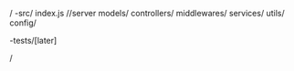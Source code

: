 /
  -src/
    index.js //server
    models/
    controllers/
    middlewares/
    services/
    utils/
    config/

  -tests/[later]

/
